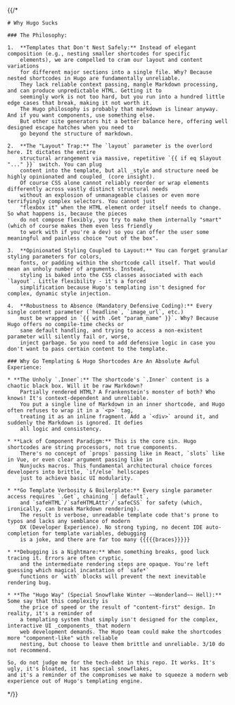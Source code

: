 {{/*

    # Why Hugo Sucks

    ### The Philosophy:

    1.  **Templates that Don't Nest Safely:** Instead of elegant composition (e.g., nesting smaller shortcodes for specific
        elements), we are compelled to cram our layout and content variations
        for different major sections into a single file. Why? Because nested shortcodes in Hugo are fundamentally unreliable.
        They lack reliable context passing, mangle Markdown processing, and can produce unpredictable HTML. Getting it to
		seemingly work is not too hard, but you run into a hundred little edge cases that break, making it not worth it.
		The Hugo philosophy is probably that markdown is linear anyway. And if you want components, use something else.
		But other site generators hit a better balance here, offering well designed escape hatches when you need to
		go beyond the structure of markdown.

    2.  **The "Layout" Trap:** The `layout` parameter is the overlord here. It dictates the entire
        structural arrangement via massive, repetitive `{{ if eq $layout "..." }}` switch. You can plug
		content into the template, but all _style and structure need be highly opinionated and coupled_ (core insight). 
		Of course CSS alone cannot reliably reorder or wrap elements differently across vastly distinct structural needs
        without an explosion of unmanageable classes or even more terrifyingly complex selectors. You cannot just
        "flexbox it" when the HTML element order itself needs to change. So what happens is, because the pieces
		do not compose flexibly, you try to make them internally "smart" (which of course makes them even less friendly
		to work with if you're a dev) so you can offer the user some meaningful and painless choice "out of the box".

    3.  **Opinionated Styling Coupled to Layout:** You can forget granular styling parameters for colors,
        fonts, or padding within the shortcode call itself. That would mean an unholy number of arguments. Instead,
        styling is baked into the CSS classes associated with each `layout`. Little flexibility - it's a forced
        simplification because Hugo's templating isn't designed for complex, dynamic style injection.

    4.  **Robustness to Absence (Mandatory Defensive Coding):** Every single content parameter (`headline`, `image_url`, etc.)
        must be wrapped in `{{ with .Get "param_name" }}`. Why? Because Hugo offers no compile-time checks or
        sane default handling, and trying to access a non-existent parameter will silently fail or, worse,
        inject garbage. So you need to add defensive logic in case you don't want to pass certain content to the template.

    ### Why Go Templating & Hugo Shortcodes Are An Absolute Awful Experience:

    * **The Unholy `.Inner`:** The shortcode's `.Inner` content is a chaotic black box. Will it be raw Markdown?
        Partially rendered HTML? A Frankenstein's monster of both? Who knows! It's context-dependent and unreliable.
        You put a single line of Markdown in an inner shortcode, and Hugo often refuses to wrap it in a `<p>` tag,
        treating it as an inline fragment. Add a `<div>` around it, and suddenly the Markdown is ignored. It defies
        all logic and consistency.

    * **Lack of Component Paradigm:** This is the core sin. Hugo shortcodes are string processors, not true components.
        There's no concept of `props` passing like in React, `slots` like in Vue, or even clear argument passing like in
        Nunjucks macros. This fundamental architectural choice forces developers into brittle, `if/else` hellscapes
        just to achieve basic UI modularity.

    * **Go Template Verbosity & Boilerplate:** Every single parameter access requires `.Get`, chaining `| default`,
        and `safeHTML`/`safeHTMLAttr`/`safeCSS` for safety (which, ironically, can break Markdown rendering).
        The result is verbose, unreadable template code that's prone to typos and lacks any semblance of modern
        DX (Developer Experience). No strong typing, no decent IDE auto-completion for template variables, debugging
        is a joke, and there are far too many {{{{{braces}}}}}

    * **Debugging is a Nightmare:** When something breaks, good luck tracing it. Errors are often cryptic,
        and the intermediate rendering steps are opaque. You're left guessing which magical incantation of `safe*`
        functions or `with` blocks will prevent the next inevitable rendering bug.

    * **The "Hugo Way" (Special Snowflake Winter ~~Wonderland~~ Hell):** Some say that this complexity is
        the price of speed or the result of "content-first" design. In reality, it's a reminder of
        a templating system that simply isn't designed for the complex, interactive UI _components_ that modern
        web development demands. The Hugo team could make the shortcodes more "component-like" with reliable
		nesting, but choose to leave them brittle and unreliable. 3/10 do not recommend.

    So, do not judge me for the tech-debt in this repo. It works. It's ugly, it's bloated, it has special snowflakes,
	and it's a reminder of the compromises we make to squeeze a modern web experience out of Hugo's templating engine.

*/}}